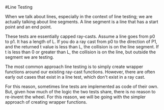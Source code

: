 #Line Testing

When we talk about lines, especially in the context of line testing; we are actually talking about line segments. A line segment is a line that has a start point and an end point.

These tests are essentially capped ray-casts. Assume a line goes from p0 to p1. It has a length of L. If you do a ray cast from p0 to the direction of P1, and the returned t value is less than L, the collision is on the line segment. If t is less than 0 or greater than L, the collision is on the line, but outside the segment we are testing. 

The most common approach line testing is to simply create wrapper functions around our existing ray-cast functions. However, there are often early out cases that exist in a line test, which don't exist in a ray cast.

For this reason, sometimes line tests are implemented as code of their own. But, given how much of the logic the two tests share, there is no reason to re-invent the wheel. For this reason, we will be going with the simpler approach of creating wrapper functions.